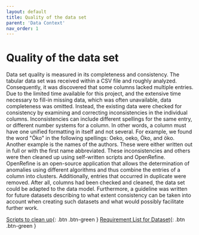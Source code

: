 ```yaml
---
layout: default
title: Quality of the data set
parent: 'Data Context' 
nav_order: 1
---
```


# Quality of the data set
Data set quality is measured in its completeness and consistency. The tabular data set was received within a CSV file and roughly analyzed. Consequently, it was discovered that some columns lacked multiple entries. Due to the limited time available for this project, and the extensive time necessary to fill-in missing data, which was often unavailable, data completeness was omitted.  Instead, the existing data were checked for consistency by examining and correcting inconsistencies in the individual columns. Inconsistencies can include different spellings for the same entry, or different number systems for a column. In other words, a column must have one unified formatting in itself and not several.
For example, we found the word "Öko" in the following spellings: Oeko, oeko, Öko, and öko. Another example is the names of the authors. These were either written out in full or with the first name abbreviated. 
These inconsistencies and others were then cleaned up using self-written scripts and OpenRefine. 
OpenRefine is an open-source application that allows the determination of anomalies using different algorithms and thus combine the entries of a column into clusters. Additionally, entries that occurred in duplicate were removed. 
After all, columns had been checked and cleaned, the data set could be adapted to the data model. Furthermore, a guideline was written for future datasets describing to what extent consistency can be taken into account when creating such datasets and what would possibly facilitate further work.


[Scripts to clean up](https://github.com/code-openness/Data/tree/master/handlers){: .btn .btn-green }
[Requirement List for Dataset](https://github.com/code-openness/Documentation/wiki/Vorschläge-für-die-Qualitätssicherung-des-Datenbestandes){: .btn .btn-green }

